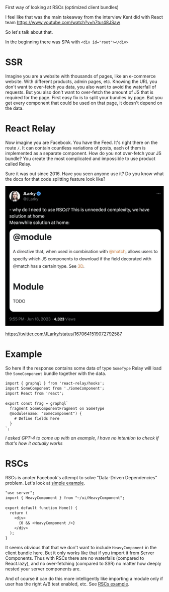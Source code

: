 First way of looking at RSCs (optimized client bundles)

I feel like that was the main takeaway from the interview Kent did with React team https://www.youtube.com/watch?v=h7tur48JSaw

So let's talk about that.

In the beginning there was SPA with `<div id="root"></div>`

# SSR

Imagine you are a website with thousands of pages, like an e-commerce website. With different products, admin pages, etc. Knowing the URL you don't want to over-fetch you data, you also want to avoid the waterfall of requests. But you also don't want to over-fetch the amount of JS that is required for the page. First easy fix is to split your bundles by page. But you get every component that could be used on that page, it doesn't depend on the data.

<!-- That's where we see `<Suspense>` and `React.lazy` for the first time. -->

# React Relay

Now imagine you are Facebook. You have the Feed. It's right there on the route `/`. It can contain countless variations of posts, each of them is implemented as a separate component. How do you not over-fetch your JS bundle? You create the most complicated and impossible to use product called Relay.

Sure it was out since 2016. Have you seen anyone use it? Do you know what the docs for that code splitting feature look like?

![Docs for code splitting in Relay](image-3.png)

https://twitter.com/JLarky/status/1670641519072792587

# Example

So here if the response contains some data of type `SomeType` Relay will load the `SomeComponent` bundle together with the data.

```tsx
import { graphql } from 'react-relay/hooks';
import SomeComponent from './SomeComponent';
import React from 'react';

export const frag = graphql`
  fragment SomeComponentFragment on SomeType 
  @module(name: "SomeComponent") {
    # Define fields here
  }
`;
```

*I asked GPT-4 to come up with an example, I have no intention to check if that's how it actually works*

# RSCs

<!-- That's where we see `<Suspense>` on the server for the first time. -->

RSCs is anoter Facebook's attempt to solve "Data-Driven Dependencies" problem. Let's look at [simple example](./demos/next-app/src/pages/bundle.tsx).

```tsx
"use server";
import { HeavyComponent } from "~/ui/HeavyComponent";

export default function Home() {
  return (
    <div>
      {0 && <HeavyComponent />}
    </div>
  );
}
```

It seems obvious that that we don't want to include `HeavyComponent` in the client bundle here. But it only works like that if you import it from Server Components. Thus with RSCs there are no waterfalls (compared to React.lazy), and no over-fetching (compared to SSR) no matter how deeply nested your server components are.

And of course it can do this more intelligently like importing a module only if user has the right A/B test enabled, etc. See [RSCs example](./demos/next-app/src/app/bundle/rsc/page.tsx).

